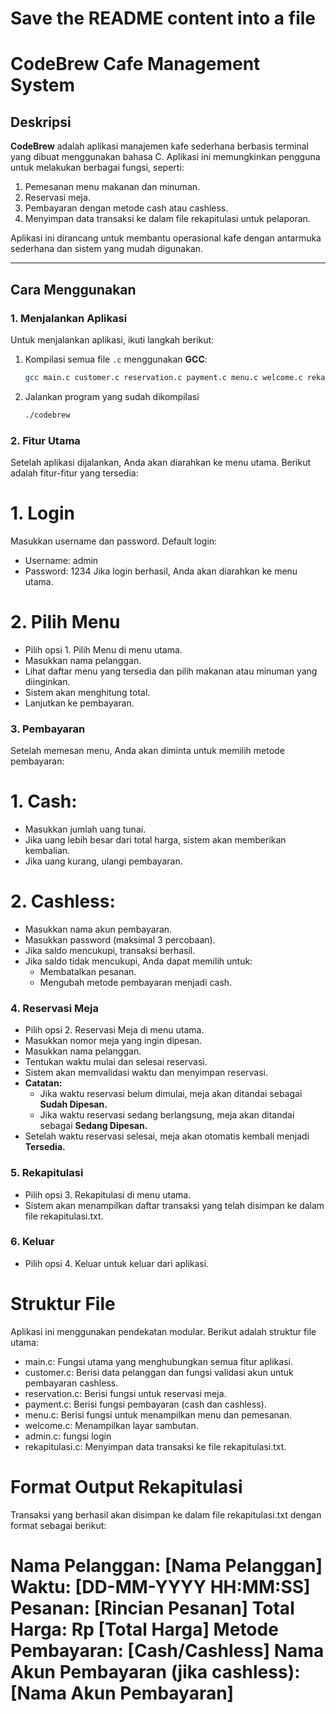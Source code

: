 # Save the README content into a file
# CodeBrew Cafe Management System

## Deskripsi
**CodeBrew** adalah aplikasi manajemen kafe sederhana berbasis terminal yang dibuat menggunakan bahasa C. Aplikasi ini memungkinkan pengguna untuk melakukan berbagai fungsi, seperti:
1. Pemesanan menu makanan dan minuman.
2. Reservasi meja.
3. Pembayaran dengan metode cash atau cashless.
4. Menyimpan data transaksi ke dalam file rekapitulasi untuk pelaporan.

Aplikasi ini dirancang untuk membantu operasional kafe dengan antarmuka sederhana dan sistem yang mudah digunakan.

---

## Cara Menggunakan

### 1. Menjalankan Aplikasi
Untuk menjalankan aplikasi, ikuti langkah berikut:
1. Kompilasi semua file `.c` menggunakan **GCC**:
   ```bash
   gcc main.c customer.c reservation.c payment.c menu.c welcome.c rekapitulasi.c -o codebrew
2. Jalankan program yang sudah dikompilasi
      ```bash
   ./codebrew

### 2. Fitur Utama
Setelah aplikasi dijalankan, Anda akan diarahkan ke menu utama. Berikut adalah fitur-fitur yang tersedia:
# 1. Login
   Masukkan username dan password.
   Default login:
   - Username: admin
   - Password: 1234
   Jika login berhasil, Anda akan diarahkan ke menu utama.
# 2. Pilih Menu
   - Pilih opsi 1. Pilih Menu di menu utama.
   - Masukkan nama pelanggan.
   - Lihat daftar menu yang tersedia dan pilih makanan atau minuman yang diinginkan.
   - Sistem akan menghitung total.
   - Lanjutkan ke pembayaran.

### 3. Pembayaran
Setelah memesan menu, Anda akan diminta untuk memilih metode pembayaran:
# 1. Cash:
   - Masukkan jumlah uang tunai.
   - Jika uang lebih besar dari total harga, sistem akan memberikan kembalian.
   - Jika uang kurang, ulangi pembayaran.
# 2. Cashless:
   - Masukkan nama akun pembayaran.
   - Masukkan password (maksimal 3 percobaan).
   - Jika saldo mencukupi, transaksi berhasil.
   - Jika saldo tidak mencukupi, Anda dapat memilih untuk:
      - Membatalkan pesanan.
      - Mengubah metode pembayaran menjadi cash.

### 4. Reservasi Meja
   - Pilih opsi 2. Reservasi Meja di menu utama.
   - Masukkan nomor meja yang ingin dipesan.
   - Masukkan nama pelanggan.
   - Tentukan waktu mulai dan selesai reservasi.
   - Sistem akan memvalidasi waktu dan menyimpan reservasi.
   - **Catatan:**
      - Jika waktu reservasi belum dimulai, meja akan ditandai sebagai **Sudah Dipesan.**
      - Jika waktu reservasi sedang berlangsung, meja akan ditandai sebagai **Sedang Dipesan.**
   - Setelah waktu reservasi selesai, meja akan otomatis kembali menjadi **Tersedia.**

### 5. Rekapitulasi
   - Pilih opsi 3. Rekapitulasi di menu utama.
   - Sistem akan menampilkan daftar transaksi yang telah disimpan ke dalam file rekapitulasi.txt.

### 6. Keluar
   - Pilih opsi 4. Keluar untuk keluar dari aplikasi.



# Struktur File
Aplikasi ini menggunakan pendekatan modular. Berikut adalah struktur file utama:

   - main.c: Fungsi utama yang menghubungkan semua fitur aplikasi.
   - customer.c: Berisi data pelanggan dan fungsi validasi akun untuk pembayaran cashless.
   - reservation.c: Berisi fungsi untuk reservasi meja.
   - payment.c: Berisi fungsi pembayaran (cash dan cashless).
   - menu.c: Berisi fungsi untuk menampilkan menu dan pemesanan.
   - welcome.c: Menampilkan layar sambutan.
   - admin.c: fungsi login
   - rekapitulasi.c: Menyimpan data transaksi ke file rekapitulasi.txt.

# Format Output Rekapitulasi
Transaksi yang berhasil akan disimpan ke dalam file rekapitulasi.txt dengan format sebagai berikut:

Nama Pelanggan: [Nama Pelanggan]
Waktu: [DD-MM-YYYY HH:MM:SS]
Pesanan: [Rincian Pesanan]
Total Harga: Rp [Total Harga]
Metode Pembayaran: [Cash/Cashless]
Nama Akun Pembayaran (jika cashless): [Nama Akun Pembayaran]
====================================
